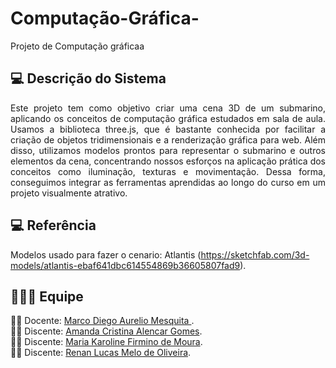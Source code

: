 # Computação-Gráfica-

Projeto de Computação gráficaa

  ## **:computer:** Descrição do Sistema 

  <p align="justify"> Este projeto tem como objetivo criar uma cena 3D de um submarino, aplicando os conceitos de computação gráfica estudados em sala de aula. Usamos a biblioteca three.js, que é bastante conhecida por facilitar a criação de objetos tridimensionais e a renderização gráfica para web. Além disso, utilizamos modelos prontos para representar o submarino e outros elementos da cena, concentrando nossos esforços na aplicação prática dos conceitos como iluminação, texturas e movimentação. Dessa forma, conseguimos integrar as ferramentas aprendidas ao longo do curso em um projeto visualmente atrativo.
 </p>

  ## **:computer:** Referência 
Modelos usado para fazer o cenario: Atlantis (https://sketchfab.com/3d-models/atlantis-ebaf641dbc614554869b36605807fad9).<br />

  
## :family_man_woman_girl: Equipe

:man_teacher: Docente: [Marco Diego Aurelio Mesquita ]().<br />
:woman_student: Discente: [Amanda Cristina Alencar Gomes](https://github.com/AmanditaC).<br />
:woman_student: Discente: [Maria Karoline Firmino de Moura](https://github.com/Mkaroline).<br />
:woman_student: Discente: [Renan Lucas Melo de Oliveira](https://github.com/RenanLucas19).<br />
